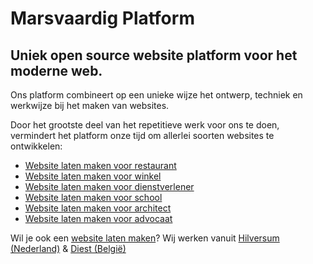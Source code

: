 # Marsvaardig Platform


## Uniek open source website platform voor het moderne web.

Ons platform combineert op een unieke wijze het ontwerp, techniek en werkwijze bij het maken van websites.

Door het grootste deel van het repetitieve werk voor ons te doen, vermindert het platform onze tijd om allerlei soorten websites te ontwikkelen:

- [Website laten maken voor restaurant](https://www.marsvaardig.eu/voor-wie/restaurant-website-laten-maken)
- [Website laten maken voor winkel](https://www.marsvaardig.eu/voor-wie/winkel-website-laten-maken)
- [Website laten maken voor dienstverlener](https://www.marsvaardig.eu/voor-wie/dienstverlener-website-laten-maken)
- [Website laten maken voor school](https://www.marsvaardig.eu/voor-wie/school-website-laten-maken)
- [Website laten maken voor architect](https://www.marsvaardig.eu/voor-wie/architect-website-laten-maken)
- [Website laten maken voor advocaat](https://www.marsvaardig.eu/voor-wie/advocaat-website-laten-maken)

Wil je ook een [website laten maken](https://www.marsvaardig.eu/website-laten-maken)? Wij werken vanuit [Hilversum (Nederland)](https://www.marsvaardig.eu/website-laten-maken-in-hilversum) & [Diest (België)](https://www.marsvaardig.eu/website-laten-maken-in-diest)
